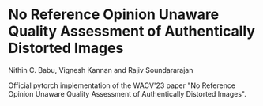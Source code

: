 # No Reference Opinion Unaware Quality Assessment of Authentically Distorted Images
Nithin C. Babu, Vignesh Kannan and Rajiv Soundararajan

Official pytorch implementation of the WACV'23 paper "No Reference Opinion Unaware Quality Assessment of Authentically Distorted Images".
